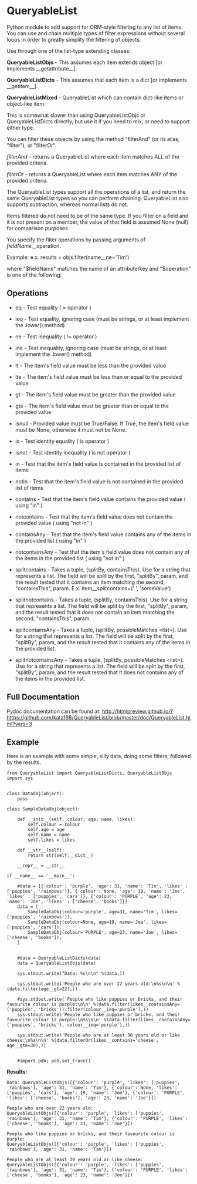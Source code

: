# QueryableList
Python module to add support for ORM-style filtering to any list of items. You can use and chain multiple types of filter expressions without several loops in order to greatly simplify the filtering of objects.


Use through one of the list-type extending classes:


**QueryableListObjs** - This assumes each item extends object [or implements \_\_getattribute\_\_].

**QueryableListDicts** - This assumes that each item is a dict [or implements \_\_getitem\_\_].

**QueryableListMixed** - QueryableList which can contain dict-like items or object-like item.

  This is somewhat slower than using QueryableListObjs or QueryableListDicts directly, but use it if you need to mix, or need to support either type.



You can filter these objects by using the method "filterAnd" (or its alias, "filter"), or "filterOr".

*filterAnd* - returns a QueryableList where each item matches ALL of the provided criteria.

*filterOr* - returns a QueryableList where each item matches ANY of the provided criteria.


The QueryableList types support all the operations of a list, and return the same QueryableList types so you can perform chaining. QueryableList also supports subtraction, whereas normal lists do not.

Items filtered do not need to be of the same type.
If you filter on a field and it is not present on a member, the value of that field is assumed None (null) for comparison purposes.


You specify the filter operations by passing arguments of $fieldName\_\_$operation.

Example: e.x. results = objs.filter(name\_\_ne='Tim') 

where "$fieldName" matches the name of an attribute/key and "$operation" is one of the following:


Operations
----------

* eq - Test equality ( = operator )

* ieq - Test equality, ignoring case (must be strings, or at least implement the .lower() method)

* ne  - Test inequality ( != operator )

* ine - Test inequality, ignoring case (must be strings, or at least implement the .lower() method)

* lt  - The item's field value must be less than the provided value

* lte - The item's field value must be less than or equal to the provided value

* gt  - The item's field value must be greater than the provided value

* gte - The item's field value must be greater than or equal to the provided value

* isnull - Provided value must be True/False. If True, the item's field value must be None, otherwise it must not be None.

* is  - Test identity equality ( is operator )

* isnot - Test identity inequality ( is not operator )

* in - Test that the item's field value is contained in the provided list of items

* notin - Test that the item's field value is not contained in the provided list of items

* contains - Test that the item's field value contains the provided value ( using "in" )

* notcontains - Test that the item's field value does not contain the provided value ( using "not in" )

* containsAny - Test that the item's field value contains any of the items in the provided list ( using "in" )

* notcontainsAny - Test that the item's field value does not contain any of the items in the provided list ( using "not in" )

* splitcontains - Takes a tuple, (splitBy<str>, containsThis<str>). Use for a string that represents a list. The field will be split by the first, "splitBy", param, and the result tested that it contains an item matching the second, "containsThis", param. E.x. item\_\_splitcontains=(' ', 'someValue')

* splitnotcontains - Takes a tuple, (splitBy<str>, containsThis<str>). Use for a string that represents a list. The field will be split by the first, "splitBy", param, and the result tested that it does not contain an item matching the second, "containsThis", param.

* splitcontainsAny - Takes a tuple, (splitBy<str>, possibleMatches <list<str>>). Use for a string that represents a list. The field will be split by the first, "splitBy", param, and the result tested that it contains any of the items in the provided list.

* splitnotcontainsAny - Takes a tuple, (splitBy<str>, possibleMatches <list<str>>). Use for a string that represents a list. The field will be split by the first, "splitBy", param, and the result tested that it does not contains any of the items in the provided list.



Full Documentation
------------------

Pydoc documentation can be found at: http://htmlpreview.github.io/?https://github.com/kata198/QueryableList/blob/master/doc/QueryableList.html?vers=3


Example
-------

Here is an example with some simple, silly data, doing some filters, followed by the results.

	from QueryableList import QueryableListDicts, QueryableListObjs
	import sys


	class DataObj(object):
		pass

	class SampleDataObj(object):

		def __init__(self, colour, age, name, likes):
			self.colour = colour
			self.age = age
			self.name = name
			self.likes = likes

		def __str__(self):
			return str(self.__dict__)

		__repr__ = __str__

	if __name__ == '__main__':

		#data = [{'colour': 'purple', 'age': 31, 'name': 'Tim', 'likes' : ['puppies', 'rainbows']}, {'colour': None, 'age': 19, 'name': 'Joe', 'likes' : ['puppies', 'cars']}, {'colour': 'PURPLE', 'age': 23, 'name': 'Joe', 'likes' : ['cheese', 'books']}]
		data = [
			SampleDataObj(colour='purple', age=31, name='Tim', likes=['puppies', 'rainbows']),
			SampleDataObj(colour=None, age=19, name='Joe', likes=['puppies', 'cars']),
			SampleDataObj(colour='PURPLE', age=23, name='Joe', likes=['cheese', 'books']),
		]


		#data = QueryableListDicts(data)
		data = QueryableListObjs(data)

		sys.stdout.write("Data: %s\n\n" %(data,))

		sys.stdout.write('People who are over 22 years old:\n%s\n\n' %(data.filter(age__gt=22),))

		#sys.stdout.write('People who like puppies or bricks, and their favourite colour is purple:\n\n' %(data.filter(likes__containsAny=('puppies', 'bricks')).filter(colour__ieq='purple'),))
		sys.stdout.write('People who like puppies or bricks, and their favourite colour is purple:\n%s\n\n' %(data.filter(likes__containsAny=('puppies', 'bricks'), colour__ieq='purple'),))

		sys.stdout.write('People who are at least 30 years old or like cheese:\n%s\n\n' %(data.filterOr(likes__contains='cheese', age__gte=30),))


		#import pdb; pdb.set_trace()

**Results:**

	Data: QueryableListObjs([{'colour': 'purple', 'likes': ['puppies', 'rainbows'], 'age': 31, 'name': 'Tim'}, {'colour': None, 'likes': ['puppies', 'cars'], 'age': 19, 'name': 'Joe'}, {'colour': 'PURPLE', 'likes': ['cheese', 'books'], 'age': 23, 'name': 'Joe'}])

	People who are over 22 years old:
	QueryableListObjs([{'colour': 'purple', 'likes': ['puppies', 'rainbows'], 'age': 31, 'name': 'Tim'}, {'colour': 'PURPLE', 'likes': ['cheese', 'books'], 'age': 23, 'name': 'Joe'}])

	People who like puppies or bricks, and their favourite colour is purple:
	QueryableListObjs([{'colour': 'purple', 'likes': ['puppies', 'rainbows'], 'age': 31, 'name': 'Tim'}])

	People who are at least 30 years old or like cheese:
	QueryableListObjs([{'colour': 'purple', 'likes': ['puppies', 'rainbows'], 'age': 31, 'name': 'Tim'}, {'colour': 'PURPLE', 'likes': ['cheese', 'books'], 'age': 23, 'name': 'Joe'}])

